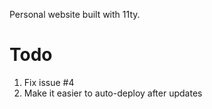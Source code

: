 Personal website built with 11ty.

# Todo
1. Fix issue #4
2. Make it easier to auto-deploy after updates
